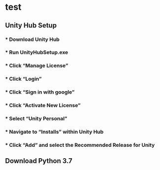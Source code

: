 # test

## Unity Hub Setup

### * Download Unity Hub
### * Run UnityHubSetup.exe
### * Click “Manage License”
### * Click “Login”
### * Click “Sign in with google”
### * Click “Activate New License”
### * Select “Unity Personal”
### * Navigate to “Installs” within Unity Hub
### * Click “Add” and select the Recommended Release for Unity


## Download Python 3.7
